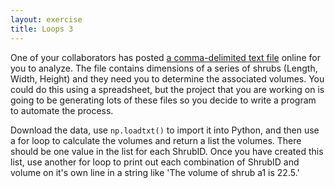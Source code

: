 ```yaml
---
layout: exercise
title: Loops 3
---
```


One of your collaborators has posted
[a comma-delimited text file](/data/shrub_dimensions.csv) online for you to
analyze. The file contains dimensions of a series of shrubs (Length, Width,
Height) and they need you to determine the associated volumes. You could do this
using a spreadsheet, but the project that you are working on is going to be
generating lots of these files so you decide to write a program to automate the
process.

Download the data, use `np.loadtxt()` to import it into Python, and then use a
for loop to calculate the volumes and return a list the volumes. There should be
one value in the list for each ShrubID. Once you have created this list, use
another for loop to print out each combination of ShrubID and volume on it's own
line in a string like 'The volume of shrub a1 is 22.5.'

